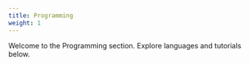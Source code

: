 ```yaml
---
title: Programming
weight: 1
---
```


Welcome to the Programming section. Explore languages and tutorials below.